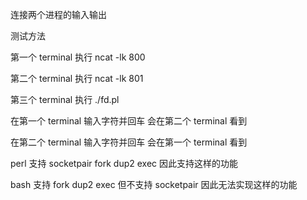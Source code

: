 连接两个进程的输入输出

测试方法

第一个 terminal 执行 ncat -lk 800

第二个 terminal 执行 ncat -lk 801

第三个 terminal 执行 ./fd.pl

在第一个 terminal 输入字符并回车 会在第二个 terminal 看到

在第二个 terminal 输入字符并回车 会在第一个 terminal 看到

perl 支持 socketpair fork dup2 exec 因此支持这样的功能

bash 支持 fork dup2 exec 但不支持 socketpair 因此无法实现这样的功能
